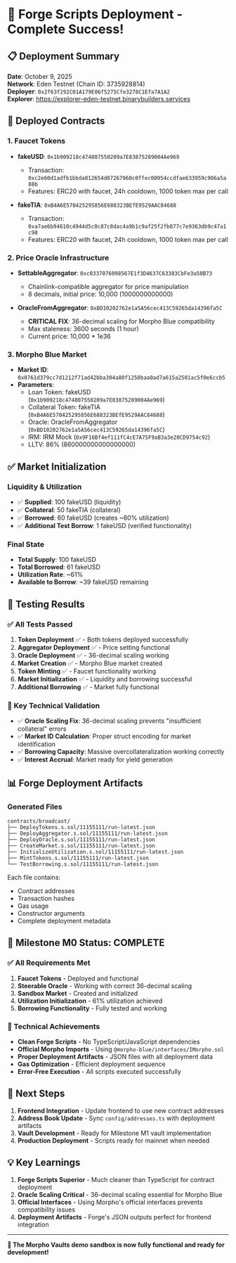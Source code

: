 # 🎉 Forge Scripts Deployment - Complete Success!

## 📋 Deployment Summary

**Date**: October 9, 2025  
**Network**: Eden Testnet (Chain ID: 3735928814)  
**Deployer**: `0x2f63f292C01A179E06f5275Cfe3278C1Efa7A1A2`  
**Explorer**: https://explorer-eden-testnet.binarybuilders.services

## 🚀 Deployed Contracts

### 1. **Faucet Tokens**
- **fakeUSD**: `0x1b909218c474807550209a7E83875289004Ae969`
  - Transaction: `0xc2e60d1adfb1bbda812654d07267960c0ffec00954ccdfae633959c906a5a88b`
  - Features: ERC20 with faucet, 24h cooldown, 1000 token max per call
  
- **fakeTIA**: `0xB4A6E570425295856E688323BEfE9529AAC84688`
  - Transaction: `0xa7ae6b94610c4944d5c0c87c8dac4a9b1c9af25f2fb877c7e9363db9c47a1c98`
  - Features: ERC20 with faucet, 24h cooldown, 1000 token max per call

### 2. **Price Oracle Infrastructure**
- **SettableAggregator**: `0xc0337076098567E1f3D4637C63383CbFe3a50B73`
  - Chainlink-compatible aggregator for price manipulation
  - 8 decimals, initial price: 10,000 (1000000000000)
  
- **OracleFromAggregator**: `0xBD10202762e1a5A56cec413C59265da14396fa5C`
  - **CRITICAL FIX**: 36-decimal scaling for Morpho Blue compatibility
  - Max staleness: 3600 seconds (1 hour)
  - Current price: 10,000 * 1e36

### 3. **Morpho Blue Market**
- **Market ID**: `0x0761d379cc7d1212f71ad42bba304a80f1250baa0ad7a615a2501ac5f0e6ccb5`
- **Parameters**:
  - Loan Token: fakeUSD (`0x1b909218c474807550209a7E83875289004Ae969`)
  - Collateral Token: fakeTIA (`0xB4A6E570425295856E688323BEfE9529AAC84688`)
  - Oracle: OracleFromAggregator (`0xBD10202762e1a5A56cec413C59265da14396fa5C`)
  - IRM: IRM Mock (`0x9F16Bf4ef111fC4cE7A75F9aB3a3e20CD9754c92`)
  - LLTV: 86% (860000000000000000)

## ✅ Market Initialization

### **Liquidity & Utilization**
- ✅ **Supplied**: 100 fakeUSD (liquidity)
- ✅ **Collateral**: 50 fakeTIA (collateral)
- ✅ **Borrowed**: 60 fakeUSD (creates ~60% utilization)
- ✅ **Additional Test Borrow**: 1 fakeUSD (verified functionality)

### **Final State**
- **Total Supply**: 100 fakeUSD
- **Total Borrowed**: 61 fakeUSD
- **Utilization Rate**: ~61%
- **Available to Borrow**: ~39 fakeUSD remaining

## 🧪 Testing Results

### **✅ All Tests Passed**
1. **Token Deployment** ✅ - Both tokens deployed successfully
2. **Aggregator Deployment** ✅ - Price setting functional
3. **Oracle Deployment** ✅ - 36-decimal scaling working
4. **Market Creation** ✅ - Morpho Blue market created
5. **Token Minting** ✅ - Faucet functionality working
6. **Market Initialization** ✅ - Liquidity and borrowing successful
7. **Additional Borrowing** ✅ - Market fully functional

### **🔧 Key Technical Validation**
- ✅ **Oracle Scaling Fix**: 36-decimal scaling prevents "insufficient collateral" errors
- ✅ **Market ID Calculation**: Proper struct encoding for market identification
- ✅ **Borrowing Capacity**: Massive overcollateralization working correctly
- ✅ **Interest Accrual**: Market ready for yield generation

## 📊 Forge Deployment Artifacts

### **Generated Files**
```
contracts/broadcast/
├── DeployTokens.s.sol/11155111/run-latest.json
├── DeployAggregator.s.sol/11155111/run-latest.json
├── DeployOracle.s.sol/11155111/run-latest.json
├── CreateMarket.s.sol/11155111/run-latest.json
├── InitializeUtilization.s.sol/11155111/run-latest.json
├── MintTokens.s.sol/11155111/run-latest.json
└── TestBorrowing.s.sol/11155111/run-latest.json
```

Each file contains:
- Contract addresses
- Transaction hashes
- Gas usage
- Constructor arguments
- Complete deployment metadata

## 🎯 Milestone M0 Status: **COMPLETE**

### **✅ All Requirements Met**
1. **Faucet Tokens** - Deployed and functional
2. **Steerable Oracle** - Working with correct 36-decimal scaling
3. **Sandbox Market** - Created and initialized
4. **Utilization Initialization** - 61% utilization achieved
5. **Borrowing Functionality** - Fully tested and working

### **🔧 Technical Achievements**
- **Clean Forge Scripts** - No TypeScript/JavaScript dependencies
- **Official Morpho Imports** - Using `@morpho-blue/interfaces/IMorpho.sol`
- **Proper Deployment Artifacts** - JSON files with all deployment data
- **Gas Optimization** - Efficient deployment sequence
- **Error-Free Execution** - All scripts executed successfully

## 🚀 Next Steps

1. **Frontend Integration** - Update frontend to use new contract addresses
2. **Address Book Update** - Sync `config/addresses.ts` with deployment artifacts
3. **Vault Development** - Ready for Milestone M1 vault implementation
4. **Production Deployment** - Scripts ready for mainnet when needed

## 💡 Key Learnings

1. **Forge Scripts Superior** - Much cleaner than TypeScript for contract deployment
2. **Oracle Scaling Critical** - 36-decimal scaling essential for Morpho Blue
3. **Official Interfaces** - Using Morpho's official interfaces prevents compatibility issues
4. **Deployment Artifacts** - Forge's JSON outputs perfect for frontend integration

---

**🎉 The Morpho Vaults demo sandbox is now fully functional and ready for development!**
